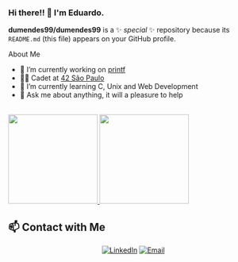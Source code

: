 ### Hi there!! 👋 I'm Eduardo. 


**dumendes99/dumendes99** is a ✨ _special_ ✨ repository because its `README.md` (this file) appears on your GitHub profile.

About Me

- 🔭 I’m currently working on [printf](https://github.com/dumendes99/ft_pintf)
- 👨‍🎓 Cadet at [42 São Paulo](https://www.42sp.org.br/)
- 🌱 I’m currently learning C, Unix and Web Development
- 💬 Ask me about anything, it will a pleasure to help

<br/>

<a href="https://github.com/dumendes99">
  <img height="180em" src="https://github-readme-stats.vercel.app/api?username=dumendes99&theme=buefy&show_icons=true" />
  <img height="180em" src="https://github-readme-stats.vercel.app/api/top-langs/?username=dumendes99&theme=buefy&layout=compact" />
</a>

## 📫 Contact with Me
<p align="center">
<a href="https://www.linkedin.com/in/eduardo-lima-mendes-652a52213/"><img alt="LinkedIn" src="https://img.shields.io/badge/LinkedIn-Eduardo%20Mendes%20-blue?style=flat-square&logo=linkedin"></a>
<a href="mailto:eudardomendes.dev@gmail.com"><img alt="Email" src="https://img.shields.io/badge/Email-eduardomendes.dev@gmail.com-blue?style=flat-square&logo=gmail"></a>
</p>
